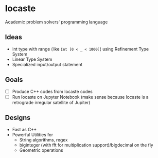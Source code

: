 # Iocaste

Academic problem solvers' programming language

## Ideas

- Int type with range (like `Int [0 < _ < 1000]`) using Refinement Type System
- Linear Type System
- Specialized input/output statement

## Goals

- [ ] Produce C++ codes from Iocaste codes
- [ ] Run Iocaste on Jupyter Notebook (make sense because Iocaste is a retrograde irregular satellite of Jupiter)

## Designs

- Fast as C++
- Powerful Utilities for
  - String algorithms, regex
  - biginteger (with fft for multiplication support)/bigdecimal on the fly
  - Geometric operations
